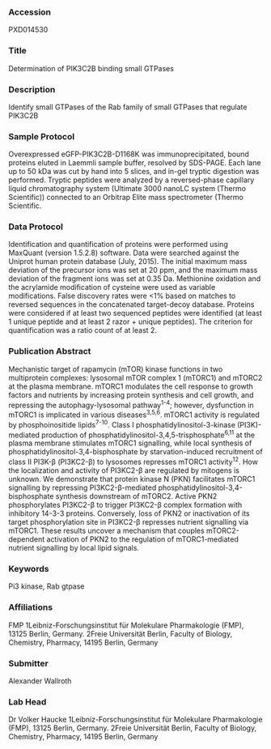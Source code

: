 ### Accession
PXD014530

### Title
Determination of PIK3C2B binding small GTPases

### Description
Identify small GTPases of the Rab family of small GTPases that regulate PIK3C2B

### Sample Protocol
Overexpressed eGFP-PIK3C2B-D1168K was immunoprecipitated, bound proteins eluted in Laemmli sample buffer, resolved by SDS-PAGE. Each lane up to 50 kDa was cut by hand into 5 slices, and in-gel tryptic digestion was performed. Tryptic peptides were analyzed by a reversed-phase capillary liquid chromatography system (Ultimate 3000 nanoLC system (Thermo Scientific)) connected to an Orbitrap Elite mass spectrometer (Thermo Scientific.

### Data Protocol
Identification and quantification of proteins were performed using MaxQuant (version 1.5.2.8) software. Data were searched against the Uniprot human protein database (July, 2015). The initial maximum mass deviation of the precursor ions was set at 20 ppm, and the maximum mass deviation of the fragment ions was set at 0.35 Da. Methionine oxidation and the acrylamide modification of cysteine were used as variable modifications. False discovery rates were <1% based on matches to reversed sequences in the concatenated target-decoy database. Proteins were considered if at least two sequenced peptides were identified (at least 1 unique peptide and at least 2 razor + unique peptides). The criterion for quantification was a ratio count of at least 2.

### Publication Abstract
Mechanistic target of rapamycin (mTOR) kinase functions in two multiprotein complexes: lysosomal mTOR complex 1 (mTORC1) and mTORC2 at the plasma membrane. mTORC1 modulates the cell response to growth factors and nutrients by increasing protein synthesis and cell growth, and repressing the autophagy-lysosomal pathway<sup>1-4</sup>; however, dysfunction in mTORC1 is implicated in various diseases<sup>3,5,6</sup>. mTORC1 activity is regulated by phosphoinositide lipids<sup>7-10</sup>. Class I phosphatidylinositol-3-kinase (PI3K)-mediated production of phosphatidylinositol-3,4,5-trisphosphate<sup>6,11</sup> at the plasma membrane stimulates mTORC1 signalling, while local synthesis of phosphatidylinositol-3,4-bisphosphate by starvation-induced recruitment of class II PI3K-&#x3b2; (PI3KC2-&#x3b2;) to lysosomes represses mTORC1 activity<sup>12</sup>. How the localization and activity of PI3KC2-&#x3b2; are regulated by mitogens is unknown. We demonstrate that protein kinase N (PKN) facilitates mTORC1 signalling by repressing PI3KC2-&#x3b2;-mediated phosphatidylinositol-3,4-bisphosphate synthesis downstream of mTORC2. Active PKN2 phosphorylates PI3KC2-&#x3b2; to trigger PI3KC2-&#x3b2; complex formation with inhibitory 14-3-3 proteins. Conversely, loss of PKN2 or inactivation of its target phosphorylation site in PI3KC2-&#x3b2; represses nutrient signalling via mTORC1. These results uncover a mechanism that couples mTORC2-dependent activation of PKN2 to the regulation of mTORC1-mediated nutrient signalling by local lipid signals.

### Keywords
Pi3 kinase, Rab gtpase

### Affiliations
FMP
1Leibniz-Forschungsinstitut für Molekulare Pharmakologie (FMP), 13125 Berlin, Germany. 2Freie Universität Berlin, Faculty of Biology, Chemistry, Pharmacy, 14195 Berlin, Germany

### Submitter
Alexander Wallroth

### Lab Head
Dr Volker Haucke
1Leibniz-Forschungsinstitut für Molekulare Pharmakologie (FMP), 13125 Berlin, Germany. 2Freie Universität Berlin, Faculty of Biology, Chemistry, Pharmacy, 14195 Berlin, Germany


